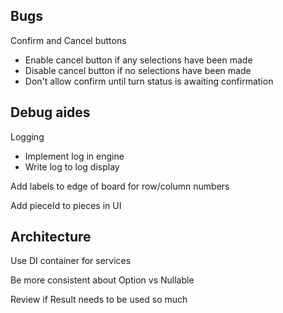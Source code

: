 ## Bugs 

Confirm and Cancel buttons
 - Enable cancel button if any selections have been made
 - Disable cancel button if no selections have been made
 - Don't allow confirm until turn status is awaiting confirmation

## Debug aides

Logging
 - Implement log in engine
 - Write log to log display
	
Add labels to edge of board for row/column numbers

Add pieceId to pieces in UI

## Architecture

Use DI container for services

Be more consistent about Option vs Nullable

Review if Result needs to be used so much